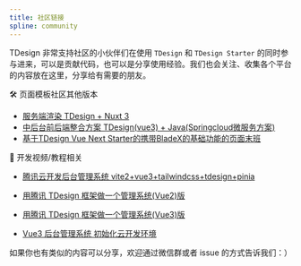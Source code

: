 ```yaml
---
title: 社区链接
spline: community
---
```


TDesign 非常支持社区的小伙伴们在使用 `TDesign` 和 `TDesign Starter` 的同时参与进来，可以是贡献代码，也可以是分享使用经验。我们也会关注、收集各个平台的内容放在这里，分享给有需要的朋友。

🛠 页面模板社区其他版本

- [服务端渲染 TDesign + Nuxt 3](https://github.com/yixiaco/tdesign-vue-next-nuxt-starter)
- [中后台前后端整合方案 TDesign(vue3) + Java(Springcloud微服务方案)](https://gitee.com/frsimple/springcloud) 
- [基于TDesign Vue Next Starter的携带BladeX的基础功能的页面末班](https://github.com/dianjie/tdesign-console)

🎥 开发视频/教程相关

- [腾讯云开发后台管理系统 vite2+vue3+tailwindcss+tdesign+pinia](https://www.bilibili.com/video/BV1PF411i7Vj/?p=2&spm_id_from=pageDriver)

- [用腾讯 TDesign 框架做一个管理系统(Vue2)版](https://www.bilibili.com/video/BV1oF411i7LQ)
- [用腾讯 TDesign 框架做一个管理系统(Vue3)版](https://www.bilibili.com/video/BV1MZ4y1Q7zu/?spm_id_from=333.788.recommend_more_video.-1)
- [Vue3 后台管理系统 初始化云开发环境](https://www.bilibili.com/video/BV1RS4y1g7f9?spm_id_from=333.337.search-card.all.click)

如果你也有类似的内容可以分享，欢迎通过微信群或者 issue 的方式告诉我们：）
